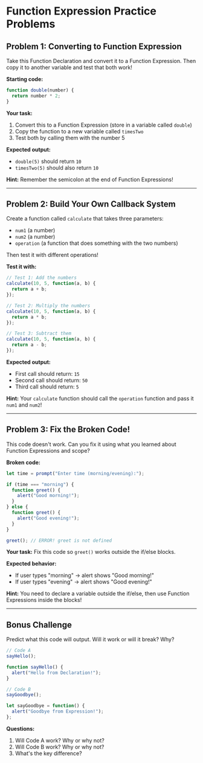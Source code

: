 # Function Expression Practice Problems

## Problem 1: Converting to Function Expression
Take this Function Declaration and convert it to a Function Expression. Then copy it to another variable and test that both work!

**Starting code:**
```js
function double(number) {
  return number * 2;
}
```

**Your task:**
1. Convert this to a Function Expression (store in a variable called `double`)
2. Copy the function to a new variable called `timesTwo`
3. Test both by calling them with the number 5

**Expected output:**
- `double(5)` should return `10`
- `timesTwo(5)` should also return `10`

**Hint:** Remember the semicolon at the end of Function Expressions!

---

## Problem 2: Build Your Own Callback System
Create a function called `calculate` that takes three parameters:
- `num1` (a number)
- `num2` (a number)  
- `operation` (a function that does something with the two numbers)

Then test it with different operations!

**Test it with:**
```js
// Test 1: Add the numbers
calculate(10, 5, function(a, b) {
  return a + b;
});

// Test 2: Multiply the numbers
calculate(10, 5, function(a, b) {
  return a * b;
});

// Test 3: Subtract them
calculate(10, 5, function(a, b) {
  return a - b;
});
```

**Expected output:**
- First call should return: `15`
- Second call should return: `50`
- Third call should return: `5`

**Hint:** Your `calculate` function should call the `operation` function and pass it `num1` and `num2`!

---

## Problem 3: Fix the Broken Code!
This code doesn't work. Can you fix it using what you learned about Function Expressions and scope?

**Broken code:**
```js
let time = prompt("Enter time (morning/evening):");

if (time === "morning") {
  function greet() {
    alert("Good morning!");
  }
} else {
  function greet() {
    alert("Good evening!");
  }
}

greet(); // ERROR! greet is not defined
```

**Your task:** Fix this code so `greet()` works outside the if/else blocks.

**Expected behavior:**
- If user types "morning" → alert shows "Good morning!"
- If user types "evening" → alert shows "Good evening!"

**Hint:** You need to declare a variable outside the if/else, then use Function Expressions inside the blocks!

---

## Bonus Challenge
Predict what this code will output. Will it work or will it break? Why?

```js
// Code A
sayHello();

function sayHello() {
  alert("Hello from Declaration!");
}
```

```js
// Code B  
sayGoodbye();

let sayGoodbye = function() {
  alert("Goodbye from Expression!");
};
```

**Questions:**
1. Will Code A work? Why or why not?
2. Will Code B work? Why or why not?
3. What's the key difference?


